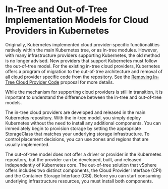 # In-Tree and Out-of-Tree Implementation Models for Cloud Providers in Kubernetes

Originally, Kubernetes implemented cloud provider-specific functionalities natively within the main Kubernetes tree, or as in-tree modules. However, with many infrastructure providers supporting Kubernetes, the old method is no longer advised. New providers that support Kubernetes must follow the out-of-tree model. For the existing in-tree cloud providers, Kubernetes offers a program of migration to the out-of-tree architecture and removal of all cloud provider specific code from the repository. See the [Removing In-Tree Cloud Provider Code](https://github.com/kubernetes/enhancements/blob/master/keps/sig-cloud-provider/20190125-removing-in-tree-providers.md) proposal for more details.

While the mechanism for supporting cloud providers is still in transition, it is important to understand the difference between the in-tree and out-of-tree models.

The in-tree cloud providers are developed and released in the main Kubernetes repository. With the in-tree model, you simply deploy Kubernetes without the need to install any additional components. You can immediately begin to provision storage by setting the appropriate StorageClass that matches your underlying storage infrastructure. To control placement decisions, you can use zones and regions that are usually implemented.

The out-of-tree model does not offer a driver or provider in the Kubernetes repository, but the provider can be developed, built, and released independently of Kubernetes core. The out-of-tree solution that vSphere offers includes two distinct components, the Cloud Provider Interface (CPI) and the Container Storage Interface (CSI). Before you can start consuming underlying infrastructure resources, you must install both components.
